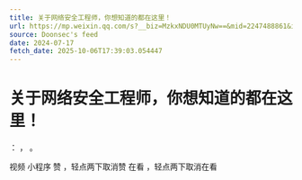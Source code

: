 ```yaml
---
title: 关于网络安全工程师，你想知道的都在这里！
url: https://mp.weixin.qq.com/s?__biz=MzkxNDU0MTUyNw==&mid=2247488861&idx=1&sn=ed8b5d95a92b4debc093cf40c82d5830
source: Doonsec's feed
date: 2024-07-17
fetch_date: 2025-10-06T17:39:03.054447
---
```


# 关于网络安全工程师，你想知道的都在这里！

：
，
。

视频
小程序
赞
，轻点两下取消赞
在看
，轻点两下取消在看